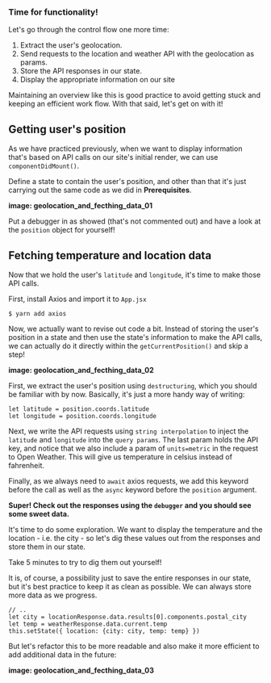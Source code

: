 ### Time for functionality!
Let's go through the control flow one more time:  
1. Extract the user's geolocation.
2. Send requests to the location and weather API with the geolocation as params.
3. Store the API responses in our state.
4. Display the appropriate information on our site

Maintaining an overview like this is good practice to avoid getting stuck and keeping an efficient work flow. With that said, let's get on with it!

## Getting user's position
As we have practiced previously, when we want to display information that's based on API calls on our site's initial render, we can use `componentDidMount()`. 

Define a state to contain the user's position, and other than that it's just carrying out the same code as we did in **Prerequisites**.

**image: geolocation_and_fecthing_data_01**

Put a debugger in as showed (that's not commented out) and have a look at the `position` object for yourself!

## Fetching temperature and location data
Now that we hold the user's `latitude` and `longitude`, it's time to make those API calls.

First, install Axios and import it to `App.jsx`
```
$ yarn add axios
```

Now, we actually want to revise out code a bit. Instead of storing the user's position in a state and then use the state's information to make the API calls, we can actually do it directly within the `getCurrentPosition()` and skip a step!

**image: geolocation_and_fecthing_data_02**

First, we extract the user's position using `destructuring`, which you should be familiar with by now. Basically, it's just a more handy way of writing:
```
let latitude = position.coords.latitude
let longitude = position.coords.longitude
```
Next, we write the API requests using `string interpolation` to inject the `latitude` and `longitude` into the `query params`. The last param holds the API key, and notice that we also include a param of `units=metric` in the request to Open Weather. This will give us temperature in celsius instead of fahrenheit. 

Finally, as we always need to `await` axios requests, we add this keyword before the call as well as the `async` keyword before the `position` argument.

**Super! Check out the responses using the `debugger` and you should see some sweet data.**

It's time to do some exploration. We want to display the temperature and the location - i.e. the city - so let's dig these values out from the responses and store them in our state.

Take 5 minutes to try to dig them out yourself!

It is, of course, a possibility just to save the entire responses in our state, but it's best practice to keep it as clean as possible. We can always store more data as we progress.

```
// ..
let city = locationResponse.data.results[0].components.postal_city
let temp = weatherResponse.data.current.temp
this.setState({ location: {city: city, temp: temp} })
```

But let's refactor this to be more readable and also make it more efficient to add additional data in the future:

**image: geolocation_and_fecthing_data_03**

